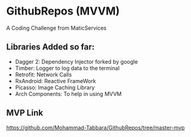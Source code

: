 # GithubRepos (MVVM)

A Coding Challenge from MaticServices

## Libraries Added so far:

- Dagger 2: Dependency Injector forked by google
- Timber: Logger to log data to the terminal
- Retrofit: Network Calls
- RxAndroid: Reactive FrameWork
- Picasso: Image Caching Library
- Arch Components: To help in using MVVM

## MVP Link

https://github.com/Mohammad-Tabbara/GithubRepos/tree/master-mvp